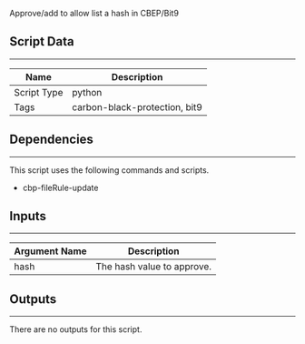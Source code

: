 Approve/add to allow list a hash in CBEP/Bit9

## Script Data

---

| **Name** | **Description** |
| --- | --- |
| Script Type | python |
| Tags | carbon-black-protection, bit9 |


## Dependencies

---
This script uses the following commands and scripts.

* cbp-fileRule-update

## Inputs

---

| **Argument Name** | **Description** |
| --- | --- |
| hash | The hash value to approve. |

## Outputs

---
There are no outputs for this script.
